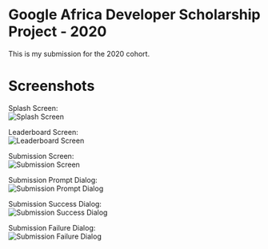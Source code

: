 # Google Africa Developer Scholarship Project - 2020
This is my submission for the 2020 cohort.

# Screenshots
Splash Screen:  
![Splash Screen](/images/splash.png)

Leaderboard Screen:  
![Leaderboard Screen](/images/leaderboard.png)

Submission Screen:  
![Submission Screen](/images/submission.png)

Submission Prompt Dialog:  
![Submission Prompt Dialog](/images/submission-prompt.png)

Submission Success Dialog:  
![Submission Success Dialog](/images/submission-success.png)

Submission Failure Dialog:  
![Submission Failure Dialog](/images/submission-failure.png)